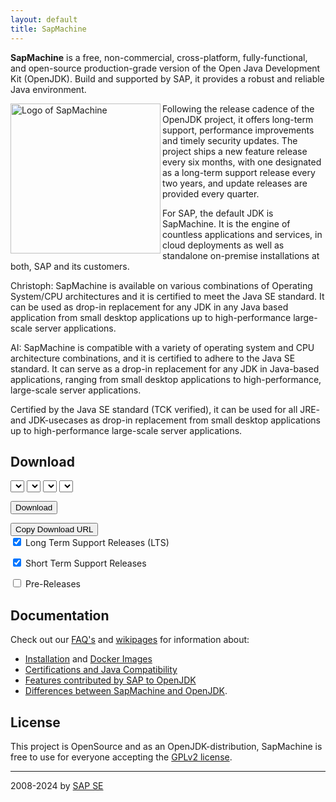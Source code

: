 ```yaml
---
layout: default
title: SapMachine
---
```


**SapMachine** is a free, non-commercial, cross-platform, fully-functional, and open-source production-grade version of the Open Java Development Kit (OpenJDK). Build and supported by SAP, it provides a robust and reliable Java environment.

<img align="left" width="240" src="assets/images/logo_circular.svg" alt="Logo of SapMachine"> 

Following the release cadence of the OpenJDK project, it offers long-term support, performance improvements and timely security updates.
The project ships a new feature release every six months, with one designated as a long-term support release every two years, and update releases are provided every quarter.

For SAP, the default JDK is SapMachine. It is the engine of countless applications and services, in cloud deployments as well as standalone on-premise installations at both, SAP and its customers.

Christoph: SapMachine is available on various combinations of Operating System/CPU architectures and it is certified to meet the Java SE standard. It can be used as drop-in replacement for any JDK in any Java based application from small desktop applications up to high-performance large-scale server applications.

AI: SapMachine is compatible with a variety of operating system and CPU architecture combinations, and it is certified to adhere to the Java SE standard. It can serve as a drop-in replacement for any JDK in Java-based applications, ranging from small desktop applications to high-performance, large-scale server applications.

Certified by the Java SE standard (TCK verified),
it can be used for all JRE- and JDK-usecases as drop-in replacement
from small desktop applications up to high-performance large-scale server applications.

## Download

<!-- ToDo: Disable Short Term Support Releases -->
<!-- ToDo: checkboxes hoch, entweder nur vor den Buttons oder ganz hoch -->
<!-- ToDo: selects in eine Zeile -->

<select id="sapmachine_major_select" class="download_select">
</select>

<select id="sapmachine_imagetype_select" class="download_select">
</select>

<select id="sapmachine_os_select" class="download_select">
</select>

<select id="sapmachine_version_select" class="download_select">
</select>

<button id="sapmachine_download_button" type="button" class="download_button">Download</button>

<div class="download_label_section">
  <div id="download_label" class="download_label"></div>
  <button id="sapmachine_copy_button" type="button" class="download_button">Copy Download URL</button>
</div>

<div class="download_filter">
  <input type="checkbox" id="sapmachine_lts_checkbox" name="lts" 
         checked>
  <label for="lts">Long Term Support Releases (LTS)</label>

  <input type="checkbox" id="sapmachine_nonlts_checkbox" name="nonlts"
         checked>
  <label for="nonlts">Short Term Support Releases</label>

  <input type="checkbox" id="sapmachine_ea_checkbox" name="ea">
  <label for="ea">Pre-Releases</label>
</div>

## Documentation

Check out our [FAQ's](https://github.com/SAP/SapMachine/wiki/Frequently-Asked-Questions) and [wikipages](https://github.com/SAP/SapMachine/wiki) for information about:

* [Installation](https://github.com/SAP/SapMachine/wiki/Installation) and [Docker Images](https://github.com/SAP/SapMachine/wiki/Docker-Images)
* [Certifications and Java Compatibility](https://github.com/SAP/SapMachine/wiki/Certification-and-Java-Compatibility)
* [Features contributed by SAP to OpenJDK](https://github.com/SAP/SapMachine/wiki/Features-Contributed-by-SAP)
* [Differences between SapMachine and OpenJDK](https://github.com/SAP/SapMachine/wiki/Differences-between-SapMachine-and-OpenJDK).

## License

<!-- 
This project is run under the same licensing terms as the upstream OpenJDK project. Please see the [LICENSE](https://github.com/SAP/SapMachine/blob/sapmachine/LICENSE) file in the top-level directory for more information.
-->

This project is OpenSource and as an OpenJDK-distribution, SapMachine is free to use for everyone accepting the [GPLv2 license](https://github.com/SAP/SapMachine/blob/sapmachine/LICENSE).

<!-- The target usergroups are

* customers running SAP-enterprise-applications on SapMachine,
* colleagues running SAP-enterprise-applications on SapMachine for business needs and
* colleagues running SAP-business-need applications on SapMachine.

and in case of issues with the JVM/JDK/JRE/..., assistiance via the SAP Customer Support ticket is offered. For all other cases it is possible to open an [issue](https://github.com/SAP/SapMachine/issues) in the github repository.

We provide timely updates of SapMachine.

SAP is with SapMachine 
-->

<hr>

2008-2024 by [SAP SE](https://www.sap.com)
